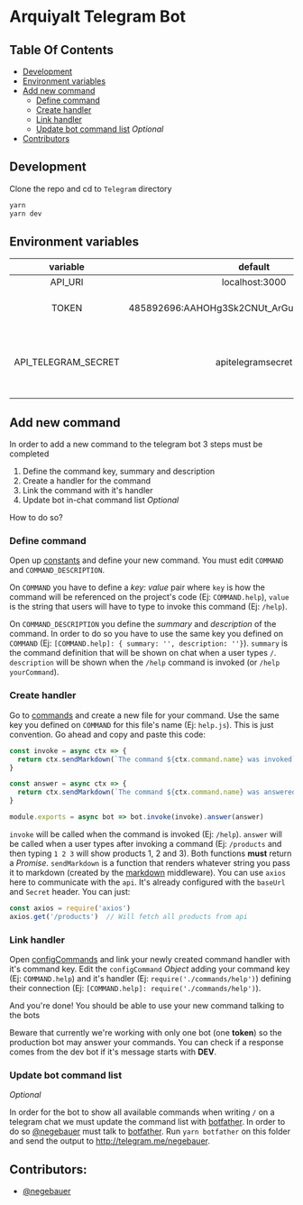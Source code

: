 # Arquiyalt Telegram Bot

## Table Of Contents

- [Development](#development)
- [Environment variables](#environment-variables)
- [Add new command](#add-new-command)
  - [Define command](#define-command)
  - [Create handler](#create-handler)
  - [Link handler](#link-handler)
  - [Update bot command list](#update-bot-command-list) _Optional_
- [Contributors](#contributors)

## Development

Clone the repo and cd to `Telegram` directory

```bash
yarn
yarn dev
```

## Environment variables

|variable|default|use|
|:-:|:-:|:-:|
|API_URI|localhost:3000|api url|
|TOKEN|485892696:AAHOHg3Sk2CNUt_ArGuv09qxGv9eqJuiY78|telegram bot token|
|API_TELEGRAM_SECRET|apitelegramsecret|secret key shared between api and telegram|

## Add new command

In order to add a new command to the telegram bot 3 steps must be completed

1. Define the command key, summary and description
2. Create a handler for the command
3. Link the command with it's handler
4. Update bot in-chat command list _Optional_

How to do so?

### Define command

Open up [constants] and define your new command. You must edit `COMMAND` and `COMMAND_DESCRIPTION`.

On `COMMAND` you have to define a _key: value_ pair where `key` is how the command will be referenced on the project's code (Ej: `COMMAND.help`), `value` is the string that users will have to type to invoke this command (Ej: `/help`).

On `COMMAND_DESCRIPTION` you define the _summary_ and _description_ of the command. In order to do so you have to use the same key you defined on `COMMAND` (Ej: `[COMMAND.help]: { summary: '', description: ''}`). `summary` is the command definition that will be shown on chat when a user types `/`. `description` will be shown when the `/help` command is invoked (or `/help yourCommand`).

### Create handler

Go to [commands] and create a new file for your command. Use the same key you defined on `COMMAND` for this file's name (Ej: `help.js`). This is just convention. Go ahead and copy and paste this code:

```js
const invoke = async ctx => {
  return ctx.sendMarkdown(`The command ${ctx.command.name} was invoked`)
}

const answer = async ctx => {
  return ctx.sendMarkdown(`The command ${ctx.command.name} was answered`)
}

module.exports = async bot => bot.invoke(invoke).answer(answer)
```

`invoke` will be called when the command is invoked (Ej: `/help`). `answer` will be called when a user types after invoking a command (Ej: `/products` and then typing `1 2 3` will show products 1, 2 and 3). Both functions **must** return a _Promise_. `sendMarkdown` is a function that renders whatever string you pass it to markdown (created by the [markdown] middleware). You can use `axios` here to communicate with the `api`. It's already configured with the `baseUrl` and `Secret` header. You can just:

```js
const axios = require('axios')
axios.get('/products')  // Will fetch all products from api
```

### Link handler

Open [configCommands] and link your newly created command handler with it's command key. Edit the `configCommand` _Object_ adding your command key (Ej: `COMMAND.help`) and it's handler (Ej: `require('./commands/help')`) defining their connection (Ej: `[COMMAND.help]: require('./commands/help')`).

And you're done! You should be able to use your new command talking to the bots

Beware that currently we're working with only one bot (one **token**) so the production bot may answer your commands. You can check if a response comes from the dev bot if it's message starts with **DEV**.

### Update bot command list
_Optional_

In order for the bot to show all available commands when writing `/` on a telegram chat we must update the command list with [botfather]. In order to do so [@negebauer] must talk to [botfather]. Run `yarn botfather` on this folder and send the output to http://telegram.me/negebauer.

## Contributors:

- [@negebauer]

<!-- Links -->

[markdown]:src/middleware/markdown.js
[constants]:src/constants.js
[configCommands]:src/configCommands.js
[commands]:src/commands

[@negebauer]:https://github.com/negebauer

[botfather]:https://core.telegram.org/bots#3-how-do-i-create-a-bot

